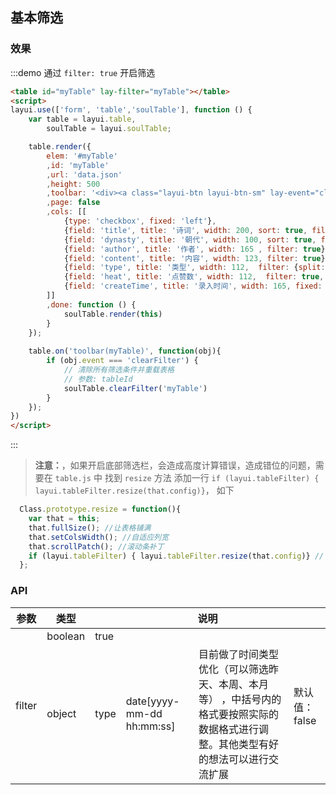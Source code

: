 ## 基本筛选

### 效果
:::demo 通过 `filter: true` 开启筛选
```html
<table id="myTable" lay-filter="myTable"></table>
<script>
layui.use(['form', 'table','soulTable'], function () {
    var table = layui.table,
        soulTable = layui.soulTable;

    table.render({
        elem: '#myTable'
        ,id: 'myTable'
        ,url: 'data.json'
        ,height: 500
        ,toolbar: '<div><a class="layui-btn layui-btn-sm" lay-event="clearFilter">清除所有筛选条件</a></div>'
        ,page: false
        ,cols: [[
            {type: 'checkbox', fixed: 'left'},
            {field: 'title', title: '诗词', width: 200, sort: true, filter: true},
            {field: 'dynasty', title: '朝代', width: 100, sort: true, filter: true},
            {field: 'author', title: '作者', width: 165 , filter: true},
            {field: 'content', title: '内容', width: 123, filter: true},
            {field: 'type', title: '类型', width: 112,  filter: {split:','}, sort:true},
            {field: 'heat', title: '点赞数', width: 112,  filter: true, fixed: 'right', sort:true, excel:{cellType: 'n'}},
            {field: 'createTime', title: '录入时间', width: 165, fixed: 'right', filter: {type: 'date[yyyy-MM-dd HH:mm:ss]'}, sort:true},
        ]]
        ,done: function () {
            soulTable.render(this)
        }
    });
    
    table.on('toolbar(myTable)', function(obj){
        if (obj.event === 'clearFilter') {
            // 清除所有筛选条件并重载表格
            // 参数: tableId
            soulTable.clearFilter('myTable')
        }
    });
})
</script>
```
:::
>**注意：**，如果开启底部筛选栏，会造成高度计算错误，造成错位的问题，需要在 `table.js` 中 找到 `resize` 方法
>添加一行 `if (layui.tableFilter) { layui.tableFilter.resize(that.config)}`， 如下
```js
  Class.prototype.resize = function(){
    var that = this;
    that.fullSize(); //让表格铺满
    that.setColsWidth(); //自适应列宽
    that.scrollPatch(); //滚动条补丁
    if (layui.tableFilter) { layui.tableFilter.resize(that.config)} // 这是要添加的那一行
  };
```
### API
<table class="el-table el-table--border"><thead><tr><th>参数</th><th>类型</th><th colspan=4>说明</th></tr></thead><tbody><tr><td rowspan="2">filter</td><td>boolean</td><td colspan="3">true</td><td rowspan=2>默认值：false</td></tr><tr><td>object</td><td>type</td><td>date[yyyy-mm-dd hh:mm:ss]</td><td>目前做了时间类型优化（可以筛选昨天、本周、本月等） ，中括号内的格式要按照实际的数据格式进行调整。其他类型有好的想法可以进行交流扩展</td></tr></tbody></table>
